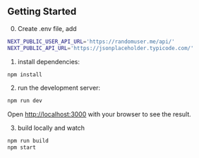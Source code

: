 ## Getting Started
0. Create .env file, add 

```bash
NEXT_PUBLIC_USER_API_URL='https://randomuser.me/api/'
NEXT_PUBLIC_API_URL='https://jsonplaceholder.typicode.com/' 
```

1. install dependencies:

```bash
npm install
```

2. run the development server:

```bash
npm run dev
```

Open [http://localhost:3000](http://localhost:3000) with your browser to see the result.

3. build locally and watch

```bash
npm run build
npm start
```
